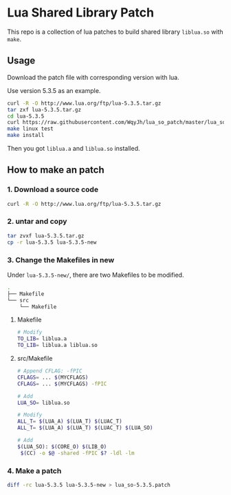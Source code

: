 # Lua Shared Library Patch

This repo is a collection of lua patches to build shared library `liblua.so` with `make`.



## Usage

Download the patch file with corresponding version with lua.

Use version 5.3.5 as an example.

```bash
curl -R -O http://www.lua.org/ftp/lua-5.3.5.tar.gz
tar zxf lua-5.3.5.tar.gz
cd lua-5.3.5
curl https://raw.githubusercontent.com/WqyJh/lua_so_patch/master/lua_so-5.3.5.patch | patch -p1
make linux test
make install
```

Then you got `liblua.a` and `liblua.so` installed.




## How to make an patch

### 1. Download a source code

```bash
curl -R -O http://www.lua.org/ftp/lua-5.3.5.tar.gz
```



### 2. untar and copy

```bash
tar zvxf lua-5.3.5.tar.gz
cp -r lua-5.3.5 lua-5.3.5-new
```



### 3. Change the Makefiles in new

Under `lua-5.3.5-new/`, there are two Makefiles to be modified.

```bash
.
├── Makefile
└── src
    └── Makefile
```

1. Makefile

   ```bash
   # Modify
   TO_LIB= liblua.a
   TO_LIB= liblua.a liblua.so
   ```

2. src/Makefile

   ```bash
   # Append CFLAG: -fPIC
   CFLAGS= ... $(MYCFLAGS)
   CFLAGS= ... $(MYCFLAGS) -fPIC

   # Add
   LUA_SO= liblua.so
   
   # Modify
   ALL_T= $(LUA_A) $(LUA_T) $(LUAC_T)
   ALL_T= $(LUA_A) $(LUA_T) $(LUAC_T) $(LUA_SO)
   
   # Add
   $(LUA_SO): $(CORE_O) $(LIB_O)
   	$(CC) -o $@ -shared -fPIC $? -ldl -lm
   ```



### 4. Make a patch

```bash
diff -rc lua-5.3.5 lua-5.3.5-new > lua_so-5.3.5.patch
```


